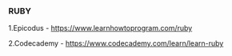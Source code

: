 ### RUBY

1.Epicodus - https://www.learnhowtoprogram.com/ruby

2.Codecademy - https://www.codecademy.com/learn/learn-ruby
